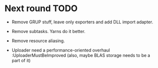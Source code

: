 # Next round TODO

- Remove GRUP stuff, leave only exporters and add DLL import adapter.

- Remove subtasks. Yarns do it better.

- Remove resource aliasing. 

- Uploader need a performance-oriented overhaul :UploaderMustBeImproved
  (also, maybe BLAS storage needs to be a part of it)
